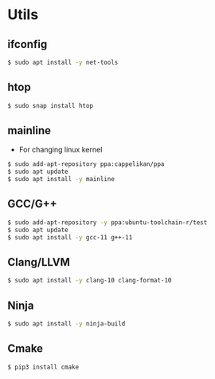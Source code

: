 # Utils

## ifconfig

```bash
$ sudo apt install -y net-tools
```

## htop

```bash
$ sudo snap install htop
```

## mainline

+ For changing linux kernel

```bash
$ sudo add-apt-repository ppa:cappelikan/ppa
$ sudo apt update
$ sudo apt install -y mainline
```

## GCC/G++

```bash
$ sudo add-apt-repository -y ppa:ubuntu-toolchain-r/test
$ sudo apt update
$ sudo apt install -y gcc-11 g++-11
```

## Clang/LLVM

```bash
$ sudo apt install -y clang-10 clang-format-10
```

## Ninja

```bash
$ sudo apt install -y ninja-build
```

## Cmake

```bash
$ pip3 install cmake
```
